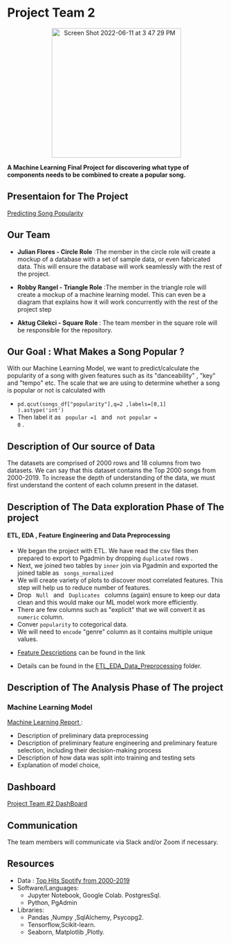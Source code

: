 # Project Team 2 

<p align="center"> <img width="299" alt="Screen Shot 2022-06-11 at 3 47 29 PM" src="https://user-images.githubusercontent.com/98676400/173204357-6cdd455f-daec-480f-9cc0-0fcc33533950.png"> </p>

<strong>A Machine Learning Final Project for discovering what type of components needs to be combined to create a popular song.</strong>

## Presentaion for The Project 

[Predicting Song Popularity](https://docs.google.com/presentation/d/15vNpkEyAh5wHKTs7_twZk5eSgmxmJ9ghC9EKAm3KvnM/edit?usp=sharing)

## Our Team

* <strong>Julian Flores - Circle Role</strong>  :The member in the circle role will create a mockup of a database with a set of sample data, or even fabricated data. This will ensure the database will work seamlessly with the rest of the project.

* <strong>Robby Rangel - Triangle Role</strong>    :The member in the triangle role will create a mockup of a machine learning model. This can even be a diagram that explains how it will work concurrently with the rest of the project step

* <strong>Aktug Cilekci - Square Role </strong>  : The team member in the square role will be responsible for the repository.


## Our Goal : What Makes a Song Popular ?

With our Machine Learning Model, we want to predict/calculate the popularity of a song with given features such as its "danceability" , "key" and "tempo" etc. The scale that we are using to determine whether a song is popular or not is calculated with 
* <code>pd.qcut(songs_df["popularity"],q=2 ,labels=[0,1] ).astype('int')</code>  
* Then label it as <code> popular =1 </code> and <code> not popular = 0</code> . 


## Description of Our source of Data

The datasets are comprised of 2000 rows and 18 columns from two datasets. We can say that this dataset contains the Top 2000 songs from 2000-2019.
To increase the depth of understanding of the data, we must first understand the content of each column present in the dataset.

## Description of The Data exploration Phase of The project
#### ETL, EDA , Feature Engineering and Data Preprocessing

* We began the project with ETL. We have read the csv files then prepared to export to Pgadmin by dropping <code>duplicated</code> rows .
* Next, we joined two tables by <code>inner</code> join via Pgadmin and exported the joined table as <code> songs_normalized</code>
* We will create variety of plots to discover most correlated features. This step will help us to reduce number of features. 
* Drop <code> Null </code> and <code> Duplicates </code> columns (again) ensure to keep our data clean and this would make our ML model work more efficiently. 
* There are few columns such as "explicit" that we will convert it as  <code>numeric</code> column.
* Conver <code>popularity</code> to cotegorical data. 
* We will need to <code>encode</code> "genre" column as it contains multiple unique values. 
- [Feature Descriptions](https://www.kaggle.com/datasets/paradisejoy/top-hits-spotify-from-20002019) can be found in the link 

- Details can be found in the [ETL_EDA_Data_Preprocessing](https://github.com/aktugchelekche/Project_Team_2/tree/main/ETL_EDA_Data_Preprocessing) folder. 

## Description of The Analysis Phase of The project
###  Machine Learning Model 

[Machine Learning Report ](https://github.com/aktugchelekche/Project_Team_2/blob/main/Machine_Learning_Models): 

 * Description of preliminary data
preprocessing
 * Description of preliminary feature
engineering and preliminary feature
selection, including their decision-making
process
 * Description of how data was split into
training and testing sets
 * Explanation of model choice,

##  Dashboard
[Project Team #2 DashBoard](https://public.tableau.com/app/profile/rarangel/viz/Project_Team_2_Dashboard/Dashboard?publish=yes)


## Communication 

The team members will communicate via Slack and/or Zoom if necessary.

## Resources
* Data : [Top Hits Spotify from 2000-2019](https://github.com/aktugchelekche/Project_Team_2/tree/main/Resources)
* Software/Languages: 
  * Jupyter Notebook, Google Colab. PostgresSql.
  * Python, PgAdmin
* Libraries: 
  * Pandas ,Numpy ,SqlAlchemy, Psycopg2.
  * Tensorflow,Scikit-learn.
  * Seaborn, Matplotlib ,Plotly.
  
